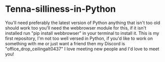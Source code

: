 # Tenna-silliness-in-Python
You'll need preferably the latest version of Python anything that isn't too old should work too
you'll need the webbrowser module for this, if it isn't installed run "pip install webbrowser" in your terminal to install it.
This is my first repository, I'm not too well versed in Python, if you'd like to work on something with me or just want a friend then my Discord is "office_drop_ceilingalt0437" I love meeting new people and I'd love to meet you!
